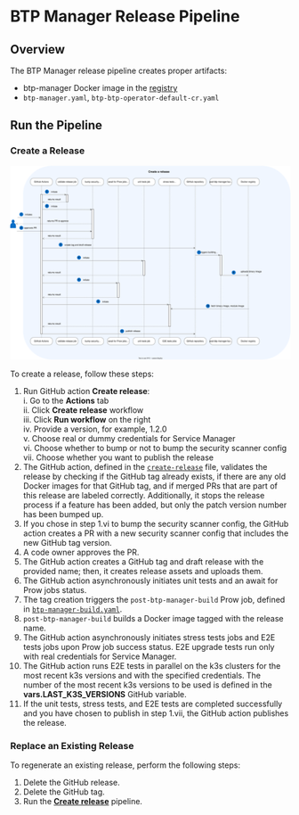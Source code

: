 # BTP Manager Release Pipeline

## Overview

The BTP Manager release pipeline creates proper artifacts:
 - btp-manager Docker image in the [registry](https://console.cloud.google.com/artifacts/docker/kyma-project/europe/prod/unsigned%2Fcomponent-descriptors%2Fkyma.project.io%2Fmodule%2Fbtp-operator)
 - `btp-manager.yaml`, `btp-btp-operator-default-cr.yaml`

## Run the Pipeline

### Create a Release

![Release diagram](../assets/release.svg)

To create a release, follow these steps:

1. Run GitHub action **Create release**:  
   i.  Go to the **Actions** tab  
   ii. Click **Create release** workflow   
   iii. Click  **Run workflow** on the right  
   iv. Provide a version, for example, 1.2.0  
   v. Choose real or dummy credentials for Service Manager  
   vi. Choose whether to bump or not to bump the security scanner config  
   vii. Choose whether you want to publish the release
2. The GitHub action, defined in the [`create-release`](/.github/workflows/create-release.yaml) file, validates the release by checking if the GitHub tag already exists, if there are any old Docker images for that GitHub tag, and if merged PRs that are part of this release are labeled correctly. Additionally, it stops the release process if a feature has been added, but only the patch version number has been bumped up.
3. If you chose in step 1.vi to bump the security scanner config, the GitHub action creates a PR with a new security scanner config that includes the new GitHub tag version.
4. A code owner approves the PR. 
5. The GitHub action creates a GitHub tag and draft release with the provided name; then, it creates release assets and uploads them.
6. The GitHub action asynchronously initiates unit tests and an await for Prow jobs status.
7. The tag creation triggers the `post-btp-manager-build` Prow job, defined in [`btp-manager-build.yaml`](https://github.com/kyma-project/test-infra/blob/main/prow/jobs/kyma-project/btp-manager/btp-manager-build.yaml).
8. `post-btp-manager-build` builds a Docker image tagged with the release name.
9. The GitHub action asynchronously initiates stress tests jobs and E2E tests jobs upon Prow job success status. E2E upgrade tests run only with real credentials for Service Manager.
10. The GitHub action runs E2E tests in parallel on the k3s clusters for the most recent k3s versions and with the specified credentials. The number of the most recent k3s versions to be used is defined in the **vars.LAST_K3S_VERSIONS** GitHub variable. 
11. If the unit tests, stress tests, and E2E tests are completed successfully and you have chosen to publish in step 1.vii, the GitHub action publishes the release.


### Replace an Existing Release

To regenerate an existing release, perform the following steps:

1. Delete the GitHub release.
2. Delete the GitHub tag.
3. Run the [**Create release**](#create-a-release) pipeline. 
